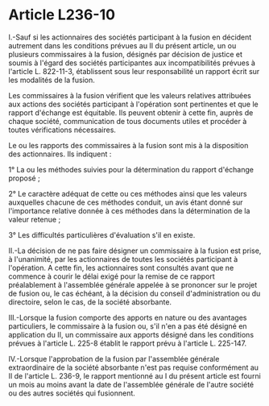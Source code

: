 # Article L236-10

I.-Sauf si les actionnaires des sociétés participant à la fusion en décident autrement dans les conditions prévues au II du présent article, un ou plusieurs commissaires à la fusion, désignés par décision de justice et soumis à l'égard des sociétés participantes aux incompatibilités prévues à l'article L. 822-11-3, établissent sous leur responsabilité un rapport écrit sur les modalités de la fusion.

Les commissaires à la fusion vérifient que les valeurs relatives attribuées aux actions des sociétés participant à l'opération sont pertinentes et que le rapport d'échange est équitable. Ils peuvent obtenir à cette fin, auprès de chaque société, communication de tous documents utiles et procéder à toutes vérifications nécessaires.

Le ou les rapports des commissaires à la fusion sont mis à la disposition des actionnaires. Ils indiquent :

1° La ou les méthodes suivies pour la détermination du rapport d'échange proposé ;

2° Le caractère adéquat de cette ou ces méthodes ainsi que les valeurs auxquelles chacune de ces méthodes conduit, un avis étant donné sur l'importance relative donnée à ces méthodes dans la détermination de la valeur retenue ;

3° Les difficultés particulières d'évaluation s'il en existe.

II.-La décision de ne pas faire désigner un commissaire à la fusion est prise, à l'unanimité, par les actionnaires de toutes les sociétés participant à l'opération. A cette fin, les actionnaires sont consultés avant que ne commence à courir le délai exigé pour la remise de ce rapport préalablement à l'assemblée générale appelée à se prononcer sur le projet de fusion ou, le cas échéant, à la décision du conseil d'administration ou du directoire, selon le cas, de la société absorbante.

III.-Lorsque la fusion comporte des apports en nature ou des avantages particuliers, le commissaire à la fusion ou, s'il n'en a pas été désigné en application du II, un commissaire aux apports désigné dans les conditions prévues à l'article L. 225-8 établit le rapport prévu à l'article L. 225-147.

IV.-Lorsque l'approbation de la fusion par l'assemblée générale extraordinaire de la société absorbante n'est pas requise conformément au II de l'article L. 236-9, le rapport mentionné au I du présent article est fourni un mois au moins avant la date de l'assemblée générale de l'autre société ou des autres sociétés qui fusionnent.
